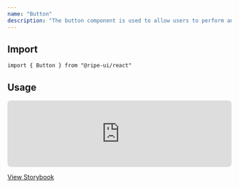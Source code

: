 ```yaml
---
name: "Button"
description: "The button component is used to allow users to perform an action."
---
```


## Import

```
import { Button } from "@ripe-ui/react"
```

## Usage

<iframe style="border-radius:8px; border:none; width:100%;" src="https://ripe-ui.com/iframe.html?args=&id=components-button--primary&viewMode=story"></iframe>

[View Storybook](https://google.com)
